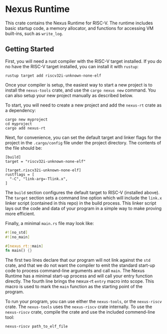 # Nexus Runtime

This crate contains the Nexus Runtime for RISC-V.  The
runtime includes basic startup code, a memory allocator, and
functions for accessing VM built-ins, such as `write_log`.

## Getting Started

First, you will need a rust compiler with the RISC-V target
installed.  If you do no have the RISC-V target installed,
you can install it with `rustup`:

```
rustup target add riscv32i-unknown-none-elf
```

Once your compiler is setup, the easiest way to start a new
project is to install the `nexus-tools` crate, and use the
`cargo nexus new` command. You can also setup your new
project manually as described below.

To start, you will need to create a new project and add the
`nexus-rt` crate as a dependency:

```
cargo new myproject
cd myproject
cargo add nexus-rt
```

Next, for convenience, you can set the default target and
linker flags for the project in the `.cargo/config` file
under the project directory. The contents of the file should
be:

```
[build]
target = "riscv32i-unknown-none-elf"

[target.riscv32i-unknown-none-elf]
rustflags = [
  "-C", "link-arg=-Tlink.x",
]
```

The `build` section configures the default target to RISC-V
(installed above). The `target` section sets a command line
option which will include the `link.x` linker script
(contained in this repo) in the build process. This linker
script lays out the code and data of your program in a
simple way to make proving more efficient.

Finally, a minimal `main.rs` file may look like:

```rust
#![no_std]
#![no_main]

#[nexus_rt::main]
fn main() {}
```

The first two lines declare that our program will not link
against the `std` crate, and that we do not want the
compiler to emit the standard start-up code to process
command-line arguments and call `main`. The Nexus Runtime
has a minimal start-up process and will call your entry
function directly.  The fourth line brings the nexux-rt
`entry` macro into scope.  This macro is used to mark the
`main` function as the starting point of the program.

To run your program, you can use either the `nexus-tools`,
or the `nexus-riscv` crate. The `nexus-tools` uses the
`nexus-riscv` crate internally. To use the `nexus-riscv`
crate, compile the crate and use the included commend-line
tool:

```
nexus-riscv path_to_elf_file
```
